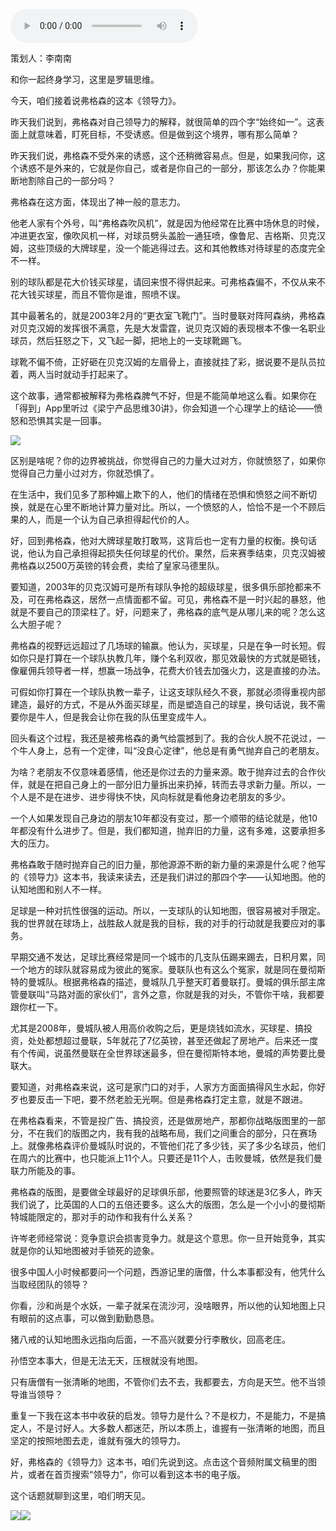 <audio src="http://igetoss.cdn.igetget.com/mp3/201804/18/201804182326315918971818.mp3" controls="controls">您的浏览器不支持 audio 标签。</audio><p>策划人：李南南</p><p>和你一起终身学习，这里是罗辑思维。</p><p>今天，咱们接着说弗格森的这本《领导力》。</p><p>昨天我们说到，弗格森对自己领导力的解释，就很简单的四个字“始终如一”。这表面上就意味着，盯死目标，不受诱惑。但是做到这个境界，哪有那么简单？</p><p>昨天我们说，弗格森不受外来的诱惑，这个还稍微容易点。但是，如果我问你，这个诱惑不是外来的，它就是你自己，或者是你自己的一部分，那该怎么办？你能果断地割除自己的一部分吗？</p><p>弗格森在这方面，体现出了神一般的意志力。</p><p>他老人家有个外号，叫“弗格森吹风机”，就是因为他经常在比赛中场休息的时候，冲进更衣室，像吹风机一样，对球员劈头盖脸一通狂喷，像鲁尼、吉格斯、贝克汉姆，这些顶级的大牌球星，没一个能逃得过去。这和其他教练对待球星的态度完全不一样。</p><p>别的球队都是花大价钱买球星，请回来恨不得供起来。可弗格森偏不，不仅从来不花大钱买球星，而且不管你是谁，照喷不误。</p><p>其中最著名的，就是2003年2月的“更衣室飞靴门”。当时曼联对阵阿森纳，弗格森对贝克汉姆的发挥很不满意，先是大发雷霆，说贝克汉姆的表现根本不像一名职业球员，然后狂怒之下，又飞起一脚，把地上的一支球靴踢飞。</p><p>球靴不偏不倚，正好砸在贝克汉姆的左眉骨上，直接就挂了彩，据说要不是队员拉着，两人当时就动手打起来了。</p><p>这个故事，通常都被解释为弗格森脾气不好，但是不能简单地这么看。如果你在「得到」App里听过《梁宁产品思维30讲》，你会知道一个心理学上的结论——愤怒和恐惧其实是一回事。</p><img src="https://piccdn.igetget.com/img/201804/19/201804190011005280419762.jpg" /><p>区别是啥呢？你的边界被挑战，你觉得自己的力量大过对方，你就愤怒了，如果你觉得自己力量小过对方，你就恐惧了。</p><p>在生活中，我们见多了那种媚上欺下的人，他们的情绪在恐惧和愤怒之间不断切换，就是在心里不断地计算力量对比。所以，一个愤怒的人，恰恰不是一个不顾后果的人，而是一个认为自己承担得起代价的人。</p><p>好，回到弗格森，他对大牌球星敢打敢骂，这背后也一定有力量的权衡。换句话说，他认为自己承担得起损失任何球星的代价。果然，后来赛季结束，贝克汉姆被弗格森以2500万英镑的转会费，卖给了皇家马德里队。</p><p>要知道，2003年的贝克汉姆可是所有球队争抢的超级球星，很多俱乐部抢都来不及，可在弗格森这，居然一点情面都不留。可见，弗格森不是一时兴起的暴怒，他就是不要自己的顶梁柱了。好，问题来了，弗格森的底气是从哪儿来的呢？怎么这么大胆子呢？</p><p>弗格森的视野远远超过了几场球的输赢。他认为，买球星，只是在争一时长短。假如你只是打算在一个球队执教几年，赚个名利双收，那见效最快的方式就是砸钱，像雇佣兵领导者一样，想赢一场战争，花费大价钱去加强火力，这是直接的办法。</p><p>可假如你打算在一个球队执教一辈子，让这支球队经久不衰，那就必须得重视内部建造，最好的方式，不是从外面买球星，而是塑造自己的球星，换句话说，我不需要你是牛人，但是我会让你在我的队伍里变成牛人。</p><p>回头看这个过程，我还是被弗格森的勇气给震撼到了。我的合伙人脱不花说过，一个牛人身上，总有一个定律，叫“没良心定律”，他总是有勇气抛弃自己的老朋友。</p><p>为啥？老朋友不仅意味着感情，他还是你过去的力量来源。敢于抛弃过去的合作伙伴，就是在把自己身上的一部分旧力量拆出来扔掉，转而去寻求新力量。所以，一个人是不是在进步、进步得快不快，风向标就是看他身边老朋友的多少。</p><p>一个人如果发现自己身边的朋友10年都没有变过，那一个顺带的结论就是，他10年都没有什么进步了。但是，我们都知道，抛弃旧的力量，这有多难，这要承担多大的压力。</p><p>弗格森敢于随时抛弃自己的旧力量，那他源源不断的新力量的来源是什么呢？他写的《领导力》这本书，我读来读去，还是我们讲过的那四个字——认知地图。他的认知地图和别人不一样。</p><p>足球是一种对抗性很强的运动。所以，一支球队的认知地图，很容易被对手限定。我的世界就在球场上，战胜敌人就是我的目标，我的对手的行动就是我要应对的事务。</p><p>早期交通不发达，足球比赛经常是同一个城市的几支队伍踢来踢去，日积月累，同一个地方的球队就容易成为彼此的冤家。曼联队也有这么个冤家，就是同在曼彻斯特的曼城队。根据弗格森的描述，曼城队几乎整天盯着曼联打。曼城的俱乐部主席管曼联叫“马路对面的家伙们”，言外之意，你就是我的对头，不管你干啥，我都要跟你杠一下。</p><p>尤其是2008年，曼城队被人用高价收购之后，更是烧钱如流水，买球星、搞投资，处处都想超过曼联，5年就花了7亿英镑，甚至还做起了房地产。后来还一度有个传闻，说虽然曼联在全世界球迷最多，但在曼彻斯特本地，曼城的声势要比曼联大。</p><p>要知道，对弗格森来说，这可是家门口的对手，人家方方面面搞得风生水起，你好歹也要反击一下吧，要不然老脸无光啊。但是弗格森打定主意，就是不跟进。</p><p>在弗格森看来，不管是投广告、搞投资，还是做房地产，那都你战略版图里的一部分，不在我们的版图之内，我有我的战略布局，我们之间重合的部分，只在赛场上。就像弗格森评价曼城队时说的，不管他们花了多少钱，买了多少名球员，他们在周六的比赛中，也只能派上11个人。只要还是11个人，击败曼城，依然是我们曼联力所能及的事。</p><p>弗格森的版图，是要做全球最好的足球俱乐部，他要照管的球迷是3亿多人，昨天我们说了，比英国的人口的五倍还要多。这么大的版图，怎么是一个小小的曼彻斯特城能限定的，那对手的动作和我有什么关系？</p><p>许岑老师经常说：竞争意识会损害竞争力。就是这个意思。你一旦开始竞争，其实就是你的认知地图被对手锁死的迹象。</p><p>很多中国人小时候都要问一个问题，西游记里的唐僧，什么本事都没有，他凭什么当取经团队的领导？</p><p>你看，沙和尚是个水妖，一辈子就呆在流沙河，没啥眼界，所以他的认知地图上只有眼前的这点事，可以做到勤勤恳恳。</p><p>猪八戒的认知地图永远指向后面，一不高兴就要分行李散伙，回高老庄。</p><p>孙悟空本事大，但是无法无天，压根就没有地图。</p><p>只有唐僧有一张清晰的地图，不管你们去不去，我都要去，方向是天竺。他不当领导谁当领导？</p><p>重复一下我在这本书中收获的启发。领导力是什么？不是权力，不是能力，不是搞定人，不是讨好人。大多数人都迷茫，所以本质上，谁握有一张清晰的地图，而且坚定的按照地图去走，谁就有强大的领导力。</p><p>好，弗格森的《领导力》这本书，咱们先说到这。点击这个音频附属文稿里的图片，或者在首页搜索“领导力”，你可以看到这本书的电子版。</p><p>这个话题就聊到这里，咱们明天见。</p><img src="https://piccdn.igetget.com/img/201804/18/201804182355500041032173.jpg" /><img src="https://piccdn.igetget.com/img/201804/18/201804182355574231873157.jpg" />